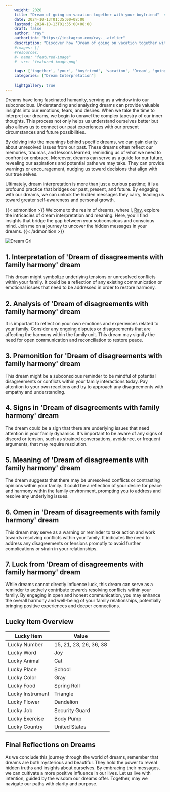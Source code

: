 ```yaml
---
    weight: 2028
    title: "Dream of going on vacation together with your boyfriend"  # Assuming 'title' column exists
    date: 2024-10-13T01:35:00+08:00
    lastmod: 2024-10-13T01:35:00+08:00
    draft: false
    author: "ray"
    authorLink: "https://instagram.com/ray._.atelier"
    description: "Discover how 'Dream of going on vacation together with your boyfriend' can interpret your future and uncover its significant meanings in your life."
    #images: []
    #resources:
    #- name: "featured-image"
    #  src: "featured-image.png"
    
    tags: ['together', 'your', 'boyfriend', 'vacation', 'Dream', 'going', 'on', 'of', 'with']
    categories: ["Dream Interpretation"]
    
    lightgallery: true
---
```

    
Dreams have long fascinated humanity, serving as a window into our subconscious. Understanding and analyzing dreams can provide valuable insights into our emotions, fears, and desires. When we take the time to interpret our dreams, we begin to unravel the complex tapestry of our inner thoughts. This process not only helps us understand ourselves better but also allows us to connect our past experiences with our present circumstances and future possibilities.

By delving into the meanings behind specific dreams, we can gain clarity about unresolved issues from our past. These dreams often reflect our memories, traumas, and lessons learned, reminding us of what we need to confront or embrace. Moreover, dreams can serve as a guide for our future, revealing our aspirations and potential paths we may take. They can provide warnings or encouragement, nudging us toward decisions that align with our true selves.

Ultimately, dream interpretation is more than just a curious pastime; it is a profound practice that bridges our past, present, and future. By engaging with our dreams, we can unlock the hidden messages they carry, leading us toward greater self-awareness and personal growth.

{{< admonition >}}
Welcome to the realm of dreams, where I, [Ray](https://instagram.com/ray._.atelier), explore the intricacies of dream interpretation and meaning. Here, you’ll find insights that bridge the gap between your subconscious and conscious mind. Join me on a journey to uncover the hidden messages in your dreams.
{{< /admonition >}}

![Dream Grl](https://cdn.pixabay.com/photo/2017/11/02/03/35/gothic-2910057_1280.jpg "Dream Grl")

## 1. Interpretation of 'Dream of disagreements with family harmony' dream
 This dream might symbolize underlying tensions or unresolved conflicts within your family. It could be a reflection of any existing communication or emotional issues that need to be addressed in order to restore harmony.

## 2. Analysis of 'Dream of disagreements with family harmony' dream
 It is important to reflect on your own emotions and experiences related to your family. Consider any ongoing disputes or disagreements that are affecting the harmony within the family unit. This dream may signify the need for open communication and reconciliation to restore peace.

## 3. Premonition for 'Dream of disagreements with family harmony' dream
 This dream might be a subconscious reminder to be mindful of potential disagreements or conflicts within your family interactions today. Pay attention to your own reactions and try to approach any disagreements with empathy and understanding.

## 4. Signs in 'Dream of disagreements with family harmony' dream
 The dream could be a sign that there are underlying issues that need attention in your family dynamics. It's important to be aware of any signs of discord or tension, such as strained conversations, avoidance, or frequent arguments, that may require resolution.

## 5. Meaning of 'Dream of disagreements with family harmony' dream
 The dream suggests that there may be unresolved conflicts or contrasting opinions within your family. It could be a reflection of your desire for peace and harmony within the family environment, prompting you to address and resolve any underlying issues.

## 6. Omen in 'Dream of disagreements with family harmony' dream
 This dream may serve as a warning or reminder to take action and work towards resolving conflicts within your family. It indicates the need to address any disagreements or tensions promptly to avoid further complications or strain in your relationships.

## 7. Luck from 'Dream of disagreements with family harmony' dream
 While dreams cannot directly influence luck, this dream can serve as a reminder to actively contribute towards resolving conflicts within your family. By engaging in open and honest communication, you may enhance the overall harmony and well-being of your family relationships, potentially bringing positive experiences and deeper connections.

## Lucky Item Overview
| Lucky Item          | Value              |
|---------------|--------------------|
| Lucky Number        | 15, 21, 23, 26, 36, 38  |
| Lucky Word          | Joy |
| Lucky Animal        | Cat |
| Lucky Place         | School     |
| Lucky Color         | Gray     |
| Lucky Food          | Spring Roll      |
| Lucky Instrument    | Triangle |
| Lucky Flower        | Dandelion    |
| Lucky Job           | Security Guard       |
| Lucky Exercise      | Body Pump  |
| Lucky Country       | United States    |


##  Final Reflections on Dreams

As we conclude this journey through the world of dreams, remember that dreams are both mysterious and beautiful. They hold the power to reveal hidden truths and insights about ourselves. By embracing their messages, we can cultivate a more positive influence in our lives. Let us live with intention, guided by the wisdom our dreams offer. Together, may we navigate our paths with clarity and purpose.
